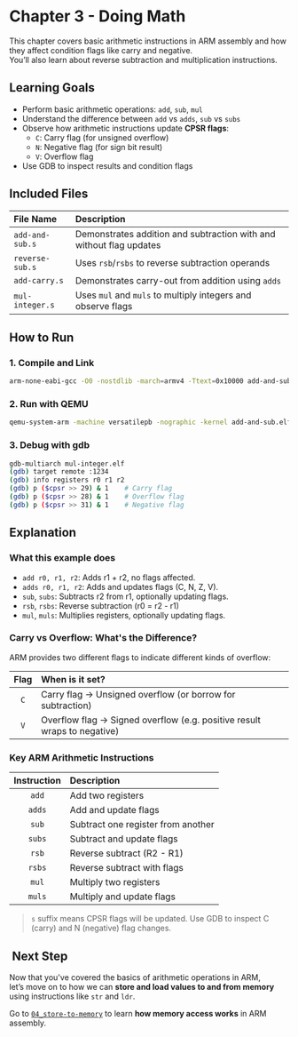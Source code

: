 # Chapter 3 - Doing Math

This chapter covers basic arithmetic instructions in ARM assembly and how they affect condition flags like carry and negative.  
You’ll also learn about reverse subtraction and multiplication instructions.

## Learning Goals
- Perform basic arithmetic operations: `add`, `sub`, `mul`
- Understand the difference between `add` vs `adds`, `sub` vs `subs`
- Observe how arithmetic instructions update **CPSR flags**:
	- `C`: Carry flag (for unsigned overflow)
	- `N`: Negative flag (for sign bit result)
	- `V`: Overflow flag
- Use GDB to inspect results and condition flags

## Included Files
| File Name           | Description                                                         |
|:--------------------|:--------------------------------------------------------------------|
| `add-and-sub.s`     | Demonstrates addition and subtraction with and without flag updates |
| `reverse-sub.s`     | Uses `rsb`/`rsbs` to reverse subtraction operands                   |
| `add-carry.s`       | Demonstrates carry-out from addition using `adds`                   |
| `mul-integer.s`     | Uses `mul` and `muls` to multiply integers and observe flags        |

## How to Run
### 1. Compile and Link
```bash
arm-none-eabi-gcc -O0 -nostdlib -march=armv4 -Ttext=0x10000 add-and-sub.s -o add-and-sub.elf
```
### 2. Run with QEMU
```bash
qemu-system-arm -machine versatilepb -nographic -kernel add-and-sub.elf -S -s
```
### 3. Debug with gdb
```bash
gdb-multiarch mul-integer.elf
(gdb) target remote :1234
(gdb) info registers r0 r1 r2
(gdb) p ($cpsr >> 29) & 1    # Carry flag
(gdb) p ($cpsr >> 28) & 1    # Overflow flag
(gdb) p ($cpsr >> 31) & 1    # Negative flag
```

## Explanation
### What this example does
-	`add r0, r1, r2`: Adds r1 + r2, no flags affected.
-	`adds r0, r1, r2`: Adds and updates flags (C, N, Z, V).
-	`sub`, `subs`: Subtracts r2 from r1, optionally updating flags.
-	`rsb`, `rsbs`: Reverse subtraction (r0 = r2 - r1)
-	`mul`, `muls`: Multiplies registers, optionally updating flags.

### Carry vs Overflow: What's the Difference?
ARM provides two different flags to indicate different kinds of overflow:

| Flag | When is it set? |
|:----:|:----------------|
| `C`  | Carry flag → Unsigned overflow (or borrow for subtraction) |
| `V`  | Overflow flag → Signed overflow (e.g. positive result wraps to negative) |

### Key ARM Arithmetic Instructions
| Instruction | Description                           |
|:-----------:|:--------------------------------------|
|`add`        | Add two registers                     |
|`adds`       | Add and update flags                  |
|`sub`        | Subtract one register from another    |
|`subs`       | Subtract and update flags             |
|`rsb`        | Reverse subtract (R2 - R1)            |
|`rsbs`       | Reverse subtract with flags           |
|`mul`        | Multiply two registers                |
|`muls`       | Multiply and update flags             |

> `s` suffix means CPSR flags will be updated.
> Use GDB to inspect C (carry) and N (negative) flag changes.

## ️ Next Step
Now that you've covered the basics of arithmetic operations in ARM,  
let’s move on to how we can **store and load values to and from memory** using instructions like `str` and `ldr`.

Go to [`04_store-to-memory`](../04_store-to-memory/README.md) to learn **how memory access works** in ARM assembly.
